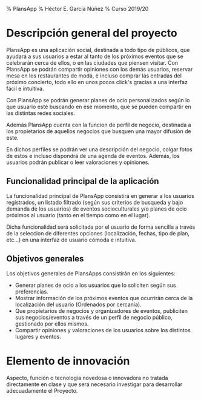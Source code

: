 % PlansApp
% Héctor E. García Núñez
% Curso 2019/20

# Descripción general del proyecto

 PlansApp es una aplicación social, destinada a todo tipo de públicos, que ayudará a sus usuarios a estar al tanto de los próximos eventos que se celebrarán cerca de ellos, o en las ciudades que piensen visitar. Con PlansApp se podrán compartir opiniones con los demás usuarios, reservar mesa en los restaurantes de moda, e incluso comprar las entradas del próximo concierto, todo ello en unos pocos click's gracias a una interfaz fácil e intuitiva. 


Con PlansApp se podrán generar planes de ocio personalizados según lo que usuario esté buscando en ese momento, que se pueden compartir en las distintas redes sociales.


 Además PlansApp cuenta con la funcion de perfil de negocio, destinada a los propietarios de aquellos negocios que busquen una mayor difusión de este. 


En dichos perfiles se podrán ver una descripción del negocio, colgar fotos de estos e incluso dispondrá de una agenda de eventos. Además, los usuarios podrán publicar o leer valoraciones y opiniones.

## Funcionalidad principal de la aplicación

 La funcionalidad principal de PlansApp consistirá en generar a los usuarios registrados, un listado filtrado (según sus criterios de busqueda y bajo demanda de los usuarios) de eventos socioculturales y/o planes de ocio próximos al usuario (tanto en el tiempo como en el lugar). 

 Dicha funcionalidad será solicitada por el usuario de forma sencilla a través de la seleccion de diferentes opciones (localización, fechas, tipo de plan, etc...) en una interfaz de usuario cómoda e intuitiva. 

## Objetivos generales

Los objetivos generales de PlansApps consistirán en los siguientes:

* Generar planes de ocio a los usuarios que lo soliciten según sus preferencias.
* Mostrar información de los próximos eventos que ocurrirán cerca de la localización del usuario (Ordenados por cercanía). 
* Que propietarios de negocios y organizadores de eventos, publiciten sus negocios/eventos a través de un perfil de negocio público, gestionado por ellos mismos.
* Compartir opiniones y valoraciones de los usuarios sobre los distintos lugares y eventos. 

# Elemento de innovación

Aspecto, función o tecnología novedosa o innovadora no tratada directamente
en clase y que será necesario investigar para desarrollar adecuadamente el
Proyecto.
